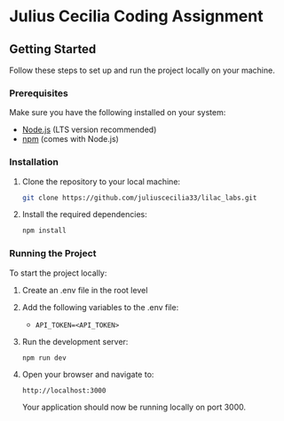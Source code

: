 # Julius Cecilia Coding Assignment

## Getting Started

Follow these steps to set up and run the project locally on your machine.

### Prerequisites

Make sure you have the following installed on your system:

- [Node.js](https://nodejs.org/) (LTS version recommended)
- [npm](https://www.npmjs.com/) (comes with Node.js)

### Installation

1. Clone the repository to your local machine:

   ```bash
   git clone https://github.com/juliuscecilia33/lilac_labs.git
   ```

2. Install the required dependencies:
   ```bash
   npm install
   ```

### Running the Project

To start the project locally:

1. Create an .env file in the root level

2. Add the following variables to the .env file:

   - `API_TOKEN=<API_TOKEN>`

3. Run the development server:

   ```
   npm run dev
   ```

4. Open your browser and navigate to:
   ```
   http://localhost:3000
   ```
   Your application should now be running locally on port 3000.
